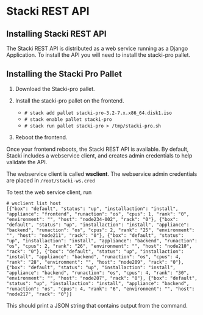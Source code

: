 # Stacki REST API

## Installing Stacki REST API

The Stacki REST API is distributed as a web service
running as a Django Application. To install the API
you will need to install the stacki-pro pallet.

## Installing the Stacki Pro Pallet

1. Download the Stacki-pro pallet.

1. Install the stacki-pro pallet on the frontend.

   * `# stack add pallet stacki-pro-3.2-7.x.x86_64.disk1.iso`
   * `# stack enable pallet stacki-pro`
   * `# stack run pallet stacki-pro > /tmp/stacki-pro.sh`

1. Reboot the frontend.

Once your frontend reboots, the Stacki REST API is available.
By default, Stacki includes a webservice client, and creates
admin credentials to help validate the API.

The webservice client is called **wsclient**. The webservice
admin credentials are placed in `/root/stacki-ws.cred`

To test the web service client, run
```shell
# wsclient list host
[{"box": "default", "status": "up", "installaction": "install", "appliance": "frontend", "runaction": "os", "cpus": 1, "rank": "0", "environment": "", "host": "node234-002", "rack": "0"}, {"box": "default", "status": "up", "installaction": "install", "appliance": "backend", "runaction": "os", "cpus": 2, "rank": "25", "environment": "", "host": "node211", "rack": "0"}, {"box": "default", "status": "up", "installaction": "install", "appliance": "backend", "runaction": "os", "cpus": 2, "rank": "26", "environment": "", "host": "node210", "rack": "0"}, {"box": "default", "status": "up", "installaction": "install", "appliance": "backend", "runaction": "os", "cpus": 4, "rank": "28", "environment": "", "host": "node209", "rack": "0"}, {"box": "default", "status": "up", "installaction": "install", "appliance": "backend", "runaction": "os", "cpus": 4, "rank": "30", "environment": "", "host": "node207", "rack": "0"}, {"box": "default", "status": "up", "installaction": "install", "appliance": "backend", "runaction": "os", "cpus": 4, "rank": "6", "environment": "", "host": "node217", "rack": "0"}]
```

This should print a JSON string that contains output
from the command.


